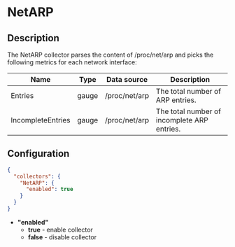 # NetARP
## Description
The NetARP collector parses the content of /proc/net/arp and picks the following metrics for each network interface:

| Name              | Type  | Data source   | Description                                 |
|-------------------|-------|---------------|---------------------------------------------|
| Entries           | gauge | /proc/net/arp | The total number of ARP entries.            |
| IncompleteEntries | gauge | /proc/net/arp | The total number of incomplete ARP entries. |

## Configuration
```json
{
  "collectors": {
    "NetARP": {
      "enabled": true
    }
  }
}
```
* **"enabled"**
    * **true** - enable collector
    * **false** - disable collector
